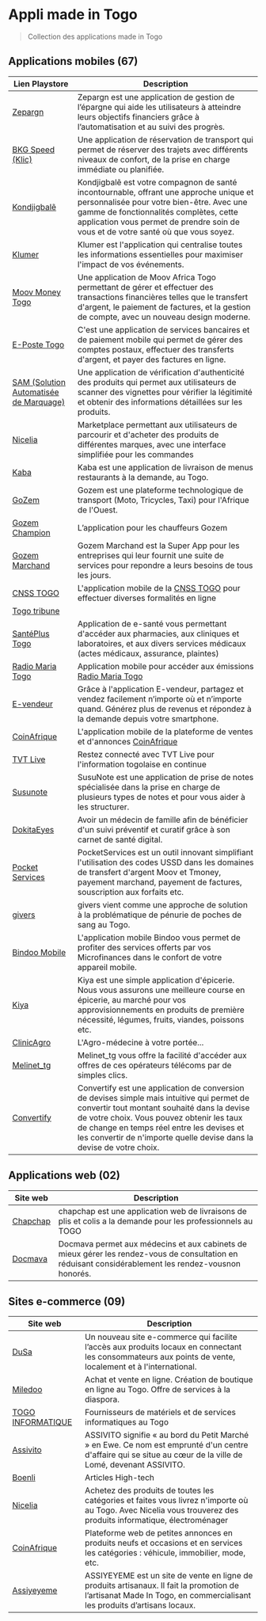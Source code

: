 # Appli made in Togo
> Collection des applications made in Togo

## Applications mobiles (67)

| Lien Playstore | Description |
| ----------------------- | ------------------ |
| [Zepargn](https://play.google.com/store/apps/details?id=tg.tmye.kaba.brave.one)|Zepargn est une application de gestion de l’épargne qui aide les utilisateurs à atteindre leurs objectifs financiers grâce à l’automatisation et au suivi des progrès.|
| [BKG Speed (Klic)](https://play.google.com/store/apps/details?id=com.klic.client&hl=fr)|Une application de réservation de transport qui permet de réserver des trajets avec différents niveaux de confort, de la prise en charge immédiate ou planifiée.|
| [Kondjigbalẽ](https://play.google.com/store/apps/details?id=com.mdkrlabs.kondjigbale)|Kondjigbalẽ est votre compagnon de santé incontournable, offrant une approche unique et personnalisée pour votre bien-être. Avec une gamme de fonctionnalités complètes, cette application vous permet de prendre soin de vous et de votre santé où que vous soyez.|
| [Klumer](https://play.google.com/store/apps/details?id=com.eodscom.klumer)|Klumer est l'application qui centralise toutes les informations essentielles pour maximiser l'impact de vos événements.|
| [Moov Money Togo](https://play.google.com/store/apps/details?id=com.tlc.moovmoney.tg.uat&hl=fr)|Une application de Moov Africa Togo permettant de gérer et effectuer des transactions financières telles que le transfert d'argent, le paiement de factures, et la gestion de compte, avec un nouveau design moderne.|
| [E-Poste Togo](https://play.google.com/store/apps/details?id=tg.laposte.eposte&hl=fr)|C'est une application de services bancaires et de paiement mobile qui permet de gérer des comptes postaux, effectuer des transferts d'argent, et payer des factures en ligne.|
| [SAM (Solution Automatisée de Marquage)](https://play.google.com/store/apps/details?id=com.togo.sicpaconnectproduct&hl=fr)|Une application de vérification d'authenticité des produits qui permet aux utilisateurs de scanner des vignettes pour vérifier la légitimité et obtenir des informations détaillées sur les produits.|
| [Nicelia](https://play.google.com/store/apps/details?id=com.togo.nicelia&hl=fr)|Marketplace permettant aux utilisateurs de parcourir et d'acheter des produits de différentes marques, avec une interface simplifiée pour les commandes|
| [Kaba](https://play.google.com/store/apps/details?id=tg.tmye.kaba.brave.one)|Kaba est une application de livraison de menus restaurants à la demande, au Togo.|
| [GoZem](https://play.google.com/store/apps/details?id=com.gozem)|Gozem est une plateforme technologique de transport (Moto, Tricycles, Taxi) pour l'Afrique de l'Ouest.|
| [Gozem Champion](https://play.google.com/store/apps/details?id=com.gozem.provider)| L’application pour les chauffeurs Gozem|
| [Gozem Marchand](https://play.google.com/store/apps/details?id=com.gozem.merchant)| Gozem Marchand est la Super App pour les entreprises qui leur fournit une suite de services pour repondre a leurs besoins de tous les jours. |
| [CNSS TOGO](https://play.google.com/store/apps/details?id=tg.cnss.cnss)| L'application mobile de la [CNSS TOGO](https://cnss.tg) pour effectuer diverses formalités en ligne|
| [Togo tribune](https://play.google.com/store/apps/details?id=com.actus.togotribune)|
| [SantéPlus Togo](https://play.google.com/store/apps/details?id=com.infinity.santeplus)| Application de e-santé vous permettant d'accéder aux pharmacies, aux cliniques et laboratoires, et aux divers services médicaux (actes médicaux, assurance, plaintes) |
| [Radio Maria Togo](https://play.google.com/store/apps/details?id=com.radiomaria.tog)| Application mobile pour accéder aux émissions [Radio Maria Togo](https://www.radiomaria.tg/)|
| [E-vendeur](https://play.google.com/store/apps/details?id=com.dexcorp.evendeur)| Grâce à l'application E-vendeur, partagez et vendez facilement n’importe où et n’importe quand. Générez plus de revenus et répondez à la demande depuis votre smartphone.|
| [CoinAfrique](https://play.google.com/store/apps/details?id=com.devengine.paladin.coinafrique)| L'application mobile de la plateforme de ventes et d'annonces [CoinAfrique](https://tg.coinafrique.com)|
|[TVT Live](https://play.google.com/store/apps/details?id=com.tvt.tvtlive)| Restez connecté avec TVT Live pour l'information togolaise en continue|
| [Susunote](https://play.google.com/store/apps/details?id=tedi.kakatsi.unicode)| SusuNote est une application de prise de notes spécialisée dans la prise en charge de plusieurs types de notes et pour vous aider à les structurer.|
| [DokitaEyes](https://play.google.com/store/apps/details?id=com.eba.de)| Avoir un médecin de famille afin de bénéficier d'un suivi préventif et curatif grâce à son carnet de santé digital. |
| [Pocket Services](https://play.google.com/store/apps/details?id=com.gant.pocketservices) | PocketServices est un outil innovant simplifiant l'utilisation des codes USSD dans les domaines de transfert d'argent Moov et Tmoney, payement marchand, payement de factures, souscription aux forfaits etc. |
| [givers](https://play.google.com/store/apps/details?id=tg.giver.app) | givers vient comme une approche de solution à la problématique de pénurie de poches de sang au Togo. |
| [Bindoo Mobile](https://play.google.com/store/apps/details?id=com.mediasoft.bindoomobile) | L'application mobile Bindoo vous permet de profiter des services offerts par vos Microfinances dans le confort de votre appareil mobile. |
| [Kiya](https://play.google.com/store/apps/details?id=com.kiyakou.app) | Kiya est une simple application d'épicerie. Nous vous assurons une meilleure course en épicerie, au marché pour vos approvisionnements en produits de première nécessité, légumes, fruits, viandes, poissons etc. |
| [ClinicAgro](https://play.google.com/store/apps/details?id=com.clinicagro) |L'Agro-médecine à votre portée... |
|[Melinet_tg](https://play.google.com/store/apps/details?id=com.coleta.melinettg)| Melinet_tg vous offre la facilité d'accéder aux offres de ces opérateurs télécoms par de simples clics. |
|[Convertify](https://play.google.com/store/apps/details?id=com.deventhusiast.convertify)| Convertify est une application de conversion de devises simple mais intuitive qui permet de convertir tout montant souhaité dans la devise de votre choix. Vous pouvez obtenir les taux de change en temps réel entre les devises et les convertir de n'importe quelle devise dans la devise de votre choix. |

## Applications web (02)
| Site web | Description |
| ----------------------- | ------------------ |
| [Chapchap](https://chapchap.tg) | chapchap est une application web de livraisons de plis et colis a la demande pour les professionnels au TOGO |
|[Docmava](https://www.docmava.com/) | Docmava permet aux médecins et aux cabinets de mieux gérer les rendez-vous de consultation en réduisant considérablement les rendez-vousnon honorés. |

## Sites e-commerce (09)
| Site web | Description |
| ----------------------- | ------------------ |
|[DuSa](https://www.dusa.tg/) | Un nouveau site e-commerce qui facilite l’accès aux produits locaux en connectant les consommateurs aux points de vente, localement et à l'international. |
|[Miledoo](http://www.miledoo.net) | Achat et vente en ligne. Création de boutique en ligne au Togo. Offre de services à la diaspora. |
| [TOGO INFORMATIQUE](http://www.togoinformatique.com) | Fournisseurs de matériels et de services informatiques au Togo |
| [Assivito](https://www.assivito.com/) | ASSIVITO signifie « au bord du Petit Marché » en Ewe. Ce nom est emprunté d'​un centre d'affaire qui se situe au cœur de la ville de Lomé, devenant ASSIVITO.|
|[Boenli](https://boenli.wordpress.com/)| Articles High-tech |
|[Nicelia](https://nicelia.com/)| Achetez des produits de toutes les catégories et faites vous livrez n'importe où au Togo. Avec Nicelia vous trouverez des produits informatique, électroménager |
|[CoinAfrique](https://tg.coinafrique.com/)| Plateforme web de petites annonces en produits neufs et occasions et en services les catégories : véhicule, immobilier, mode, etc.|
|[Assiyeyeme](https://assiyeyeme.tg/boutique/)| ASSIYEYEME est un site de vente en ligne de produits artisanaux. Il fait la promotion de l’artisanat Made In Togo, en commercialisant les produits d’artisans locaux. |
